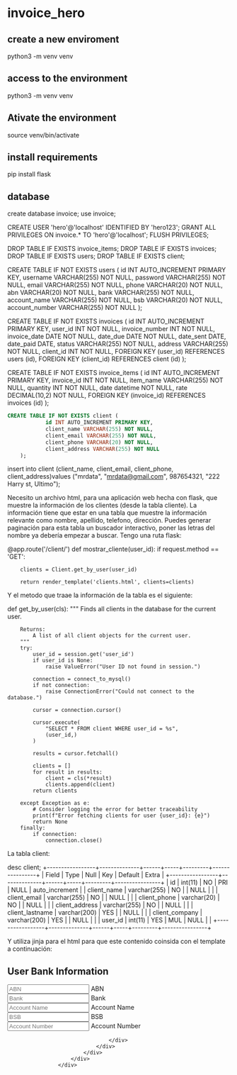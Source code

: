 # invoice_hero

## create a new enviroment
python3 -m venv venv

## access to the environment
python3 -m venv venv

## Ativate the environment
source venv/bin/activate

## install requirements 
pip install flask




## database

create database invoice;
use  invoice;

CREATE USER 'hero'@'localhost' IDENTIFIED BY 'hero123';
GRANT ALL PRIVILEGES ON invoice.* TO 'hero'@'localhost';
FLUSH PRIVILEGES;

DROP TABLE IF EXISTS invoice_items;
DROP TABLE IF EXISTS invoices;
DROP TABLE IF EXISTS users;
DROP TABLE IF EXISTS client;

CREATE TABLE IF NOT EXISTS users (
            id INT AUTO_INCREMENT PRIMARY KEY,
            username VARCHAR(255) NOT NULL,
            password VARCHAR(255) NOT NULL,
            email VARCHAR(255) NOT NULL,
            phone VARCHAR(20) NOT NULL,
            abn VARCHAR(20) NOT NULL,
            bank VARCHAR(255) NOT NULL,
            account_name VARCHAR(255) NOT NULL,
            bsb VARCHAR(20) NOT NULL,
            account_number VARCHAR(255) NOT NULL
        );


CREATE TABLE IF NOT EXISTS invoices (
            id INT AUTO_INCREMENT PRIMARY KEY,
            user_id INT NOT NULL,
            invoice_number INT NOT NULL,
            invoice_date DATE NOT NULL,
            date_due DATE NOT NULL,
            date_sent DATE,
            date_paid DATE,
            status VARCHAR(255) NOT NULL,
            address VARCHAR(255) NOT NULL,
            client_id INT NOT NULL,
            FOREIGN KEY (user_id) REFERENCES users (id),
            FOREIGN KEY (client_id) REFERENCES client (id)
        );

CREATE TABLE IF NOT EXISTS invoice_items (
            id INT AUTO_INCREMENT PRIMARY KEY,
            invoice_id INT NOT NULL,
            item_name VARCHAR(255) NOT NULL,
            quantity INT NOT NULL,
            date datetime NOT NULL,
            rate DECIMAL(10,2) NOT NULL,
            FOREIGN KEY (invoice_id) REFERENCES invoices (id)
        );

```SQL
CREATE TABLE IF NOT EXISTS client (
            id INT AUTO_INCREMENT PRIMARY KEY,
            client_name VARCHAR(255) NOT NULL,
            client_email VARCHAR(255) NOT NULL,
            client_phone VARCHAR(20) NOT NULL,
            client_address VARCHAR(255) NOT NULL
    );
```


insert into client (client_name, client_email, client_phone, client_address)values ("mrdata", "mrdata@gmail.com", 987654321, "222 Harry st, Ultimo");





Necesito un archivo html, para una aplicación web hecha con flask, que muestre la información de los clientes (desde la tabla cliente).
La información tiene que estar en una tabla que muestre la información relevante como nombre, apellido, telefono, dirección. 
Puedes generar paginación para esta tabla un buscador interactivo, poner las letras del nombre ya debería empezar a buscar.
Tengo una ruta flask: 


@app.route('/client/')
def mostrar_cliente(user_id):
    if request.method == 'GET':
    
        clients = Client.get_by_user(user_id)

        return render_template('clients.html', clients=clients)

Y el metodo que traae la información de la tabla es el siguiente: 

   def get_by_user(cls):
        """
        Finds all clients in the database for the current user.

        Returns:
            A list of all client objects for the current user.
        """
        try:
            user_id = session.get('user_id')
            if user_id is None:
                raise ValueError("User ID not found in session.")

            connection = connect_to_mysql()
            if not connection:
                raise ConnectionError("Could not connect to the database.")

            cursor = connection.cursor()

            cursor.execute(
                "SELECT * FROM client WHERE user_id = %s",
                (user_id,)
            )

            results = cursor.fetchall()

            clients = []
            for result in results:
                client = cls(*result)
                clients.append(client)
            return clients

        except Exception as e:
            # Consider logging the error for better traceability
            print(f"Error fetching clients for user {user_id}: {e}")
            return None
        finally:
            if connection:
                connection.close()
            
La tabla client: 

desc client;
+-----------------+--------------+------+-----+---------+----------------+
| Field           | Type         | Null | Key | Default | Extra          |
+-----------------+--------------+------+-----+---------+----------------+
| id              | int(11)      | NO   | PRI | NULL    | auto_increment |
| client_name     | varchar(255) | NO   |     | NULL    |                |
| client_email    | varchar(255) | NO   |     | NULL    |                |
| client_phone    | varchar(20)  | NO   |     | NULL    |                |
| client_address  | varchar(255) | NO   |     | NULL    |                |
| client_lastname | varchar(200) | YES  |     | NULL    |                |
| client_company  | varchar(200) | YES  |     | NULL    |                |
| user_id         | int(11)      | YES  | MUL | NULL    |                |
+-----------------+--------------+------+-----+---------+----------------+

Y utiliza jinja para el html para que este contenido coinsida con el template a continuación:






<div class="col-12 col-md-6">
                        <div class="card border-light-subtle shadow-sm">
                            <div class="card-body p-3 p-md-4 p-xl-5">
                                <div class="row">
                                    <div class="col-12">
                                        <div class="mb-5">
                                            <h2 class="h4 text-center">User Bank Information</h2>
                                        </div>
                                    </div>
                                </div>
                                <div class="row gy-3 overflow-hidden">
                                    <div class="col-12">
                                        <div class="form-floating mb-3">
                                            <input type="number" class="form-control" name="abn" id="abn" placeholder="ABN" required>
                                            <label for="abn" class="form-label">ABN</label>
                                        </div>
                                        <div class="form-floating mb-3">
                                            <input type="text" class="form-control" name="bank" id="bank" placeholder="Bank" required>
                                            <label for="bank" class="form-label">Bank</label>
                                        </div>
                                        <div class="form-floating mb-3">
                                            <input type="text" class="form-control" name="account_name" id="account_name" placeholder="Account Name" required>
                                            <label for="account_name" class="form-label">Account Name</label>
                                        </div>
                                        <div class="form-floating mb-3">
                                            <input type="number" class="form-control" name="bsb" id="bsb" placeholder="BSB" required>
                                            <label for="bsb" class="form-label">BSB</label>
                                        </div>
                                        <div class="form-floating mb-3">
                                            <input type="number" class="form-control" name="account_number" id="account_number" placeholder="Account Number" required>
                                            <label for="account_number" class="form-label">Account Number</label>
                                        </div>

                                    </div>
                                </div>
                            </div>
                        </div>
                    </div>